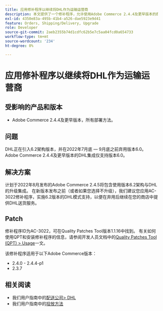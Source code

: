 ```yaml
---
title: 应用修补程序以继续将DHL作为运输运营商
description: 本文提供了一个修补程序，允许使用Adobe Commerce 2.4.4及更早版本的商家在DHL架构6.0于2022年7月底至9月被弃用后继续提供DHL交付。
exl-id: 4350e83a-495b-41b4-a526-dae5923e9d41
feature: Orders, Shipping/Delivery, Upgrade
role: Developer
source-git-commit: 2aeb2355b74d1cdfc62b5e7c5aa04fcd0a654733
workflow-type: tm+mt
source-wordcount: '234'
ht-degree: 0%

---
```


# 应用修补程序以继续将DHL作为运输运营商


## 受影响的产品和版本

* Adobe Commerce 2.4.4及更早版本，所有部署方法。

## 问题

DHL正在引入6.2架构版本，并在2022年7月底 — 9月底之前弃用版本6.0。 Adobe Commerce 2.4.4及更早版本的DHL集成仅支持版本6.0。

## 解决方案

计划于2022年8月发布的Adobe Commerce 2.4.5将包含使用版本6.2架构与DHL的升级集成。 在新版本发布之前（或者如果您选择不升级），我们建议您应用AC-3022修补程序，实施6.2版本的DHL模式支持，以便在弃用后继续在您的商店中提供DHL送货服务。

## Patch

修补程序ID为AC-3022，可在Quality Patches Tool版本1.1.16中找到。
有关如何使用QPT和安装修补程序的信息，请参阅开发人员文档中的[Quality Patches Tool (QPT) > Usage](https://experienceleague.adobe.com/en/docs/commerce-operations/tools/quality-patches-tool/usage)一文。

该修补程序适用于以下Adobe Commerce版本：

* 2.4.0 - 2.4.4-p1
* 2.3.7

## 相关阅读

* 我们用户指南中的[配送公司> DHL](https://experienceleague.adobe.com/en/docs/commerce-admin/stores-sales/delivery/shipping-carriers/dhl)
* 我们用户指南中的[投放方法](https://experienceleague.adobe.com/en/docs/commerce-admin/config/sales/delivery-methods)
